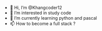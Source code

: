 - 👋 Hi, I’m @Khangcoder12
- 👀 I’m interested in study code 
- 🌱 I’m currently learning python and pascal
- 📫 How to become a full stack ?


